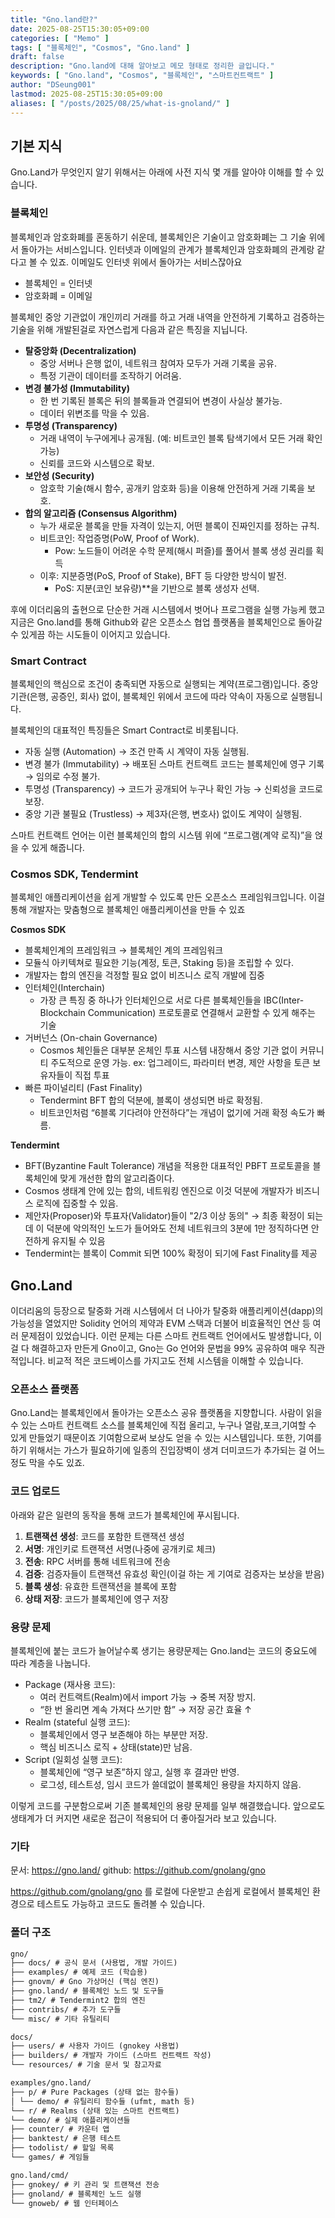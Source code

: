 ```yaml
---
title: "Gno.land란?"
date: 2025-08-25T15:30:05+09:00
categories: [ "Memo" ]
tags: [ "블록체인", "Cosmos", "Gno.land" ]
draft: false
description: "Gno.land에 대해 알아보고 메모 형태로 정리한 글입니다."
keywords: [ "Gno.land", "Cosmos", "블록체인", "스마트컨트랙트" ]
author: "DSeung001"
lastmod: 2025-08-25T15:30:05+09:00
aliases: [ "/posts/2025/08/25/what-is-gnoland/" ]
---
```


## 기본 지식

Gno.Land가 무엇인지 알기 위해서는 아래에 사전 지식 몇 개를 알아야 이해를 할 수 있습니다.

### 블록체인

블록체인과 암호화폐를 혼동하기 쉬운데, 블록체인은 기술이고 암호화폐는 그 기술 위에서 돌아가는 서비스입니다.
인터넷과 이메일의 관계가 블록체인과 암호화폐의 관계랑 같다고 볼 수 있죠. 이메일도 인터넷 위에서 돌아가는 서비스잖아요

- 블록체인 = 인터넷
- 암호화폐 = 이메일

블록체인 중앙 기관없이 개인끼리 거래를 하고 거래 내역을 안전하게 기록하고 검증하는 기술을 위해 개발된걸로 자연스럽게 다음과 같은 특징을 지닙니다.

- **탈중앙화 (Decentralization)**
    - 중앙 서버나 은행 없이, 네트워크 참여자 모두가 거래 기록을 공유.
    - 특정 기관이 데이터를 조작하기 어려움.
- **변경 불가성 (Immutability)**
    - 한 번 기록된 블록은 뒤의 블록들과 연결되어 변경이 사실상 불가능.
    - 데이터 위변조를 막을 수 있음.
- **투명성 (Transparency)**
    - 거래 내역이 누구에게나 공개됨. (예: 비트코인 블록 탐색기에서 모든 거래 확인 가능)
    - 신뢰를 코드와 시스템으로 확보.
- **보안성 (Security)**
    - 암호학 기술(해시 함수, 공개키 암호화 등)을 이용해 안전하게 거래 기록을 보호.
- **합의 알고리즘 (Consensus Algorithm)**
    - 누가 새로운 블록을 만들 자격이 있는지, 어떤 블록이 진짜인지를 정하는 규칙.
    - 비트코인: 작업증명(PoW, Proof of Work).
        - Pow: 노드들이 어려운 수학 문제(해시 퍼즐)를 풀어서 블록 생성 권리를 획득
    - 이후: 지분증명(PoS, Proof of Stake), BFT 등 다양한 방식이 발전.
        - PoS: 지분(코인 보유량)**을 기반으로 블록 생성자 선택.

후에 이더리움의 출현으로 단순한 거래 시스템에서 벗어나 프로그램을 실행 가능케 했고 지금은 Gno.land를 통해 Github와 같은 오픈소스 협업 플랫폼을 블록체인으로 돌아갈 수 있게끔 하는 시도들이 이어지고
있습니다.

### Smart Contract

블록체인의 핵심으로 조건이 충족되면 자동으로 실행되는 계약(프로그램)입니다. 중앙 기관(은행, 공증인, 회사) 없이, 블록체인 위에서 코드에 따라 약속이 자동으로 실행됩니다.

블록체인의 대표적인 특징들은 Smart Contract로 비롯됩니다.

- 자동 실행 (Automation) → 조건 만족 시 계약이 자동 실행됨.
- 변경 불가 (Immutability) → 배포된 스마트 컨트랙트 코드는 블록체인에 영구 기록 → 임의로 수정 불가.
- 투명성 (Transparency) → 코드가 공개되어 누구나 확인 가능 → 신뢰성을 코드로 보장.
- 중앙 기관 불필요 (Trustless) → 제3자(은행, 변호사) 없이도 계약이 실행됨.

스마트 컨트랙트 언어는 이런 블록체인의 합의 시스템 위에 “프로그램(계약 로직)”을 얹을 수 있게 해줍니다.

### Cosmos SDK, Tendermint

블록체인 애플리케이션을 쉽게 개발할 수 있도록 만든 오픈소스 프레임워크입니다. 이걸 통해 개발자는 맞춤형으로 블록체인 애플리케이션을 만들 수 있죠

**Cosmos SDK**

- 블록체인계의 프레임워크 → 블록체인 계의 프레임워크
- 모듈식 아키텍쳐로 필요한 기능(계정, 토큰, Staking 등)을 조립할 수 있다.
- 개발자는 합의 엔진을 걱정할 필요 없이 비즈니스 로직 개발에 집중
- 인터체인(Interchain)
    - 가장 큰 특징 중 하나가 인터체인으로 서로 다른 블록체인들을 IBC(Inter-Blockchain Communication) 프로토콜로 연결해서 교환할 수 있게 해주는 기술
- 거버넌스 (On-chain Governance)
    - Cosmos 체인들은 대부분 온체인 투표 시스템 내장해서 중앙 기관 없이 커뮤니티 주도적으로 운영 가능. ex: 업그레이드, 파라미터 변경, 제안 사항을 토큰 보유자들이 직접 투표
- 빠른 파이널리티 (Fast Finality)
    - Tendermint BFT 합의 덕분에, 블록이 생성되면 바로 확정됨.
    - 비트코인처럼 “6블록 기다려야 안전하다”는 개념이 없기에 거래 확정 속도가 빠름.

**Tendermint**

- BFT(Byzantine Fault Tolerance) 개념을 적용한 대표적인 PBFT 프로토콜을 블록체인에 맞게 개선한 합의 알고리즘이다.
- Cosmos 생태계 안에 있는 합의, 네트워킹 엔진으로 이것 덕분에 개발자가 비즈니스 로직에 집중할 수 있음.
- 제안자(Proposer)와 투표자(Validator)들이 "2/3 이상 동의" → 최종 확정이 되는 데 이 덕분에 악의적인 노드가 들어와도 전체 네트워크의 3분에 1만 정직하다면 안전하게 유지될 수 있음
- Tendermint는 블록이 Commit 되면 100% 확정이 되기에 Fast Finality를 제공

## Gno.Land

이더리움의 등장으로 탈중화 거래 시스템에서 더 나아가 탈중화 애플리케이션(dapp)의 가능성을 열었지만 Solidity 언어의 제약과 EVM 스택과 더불어 비효율적인 연산 등 여러 문제점이 있었습니다.
이런 문제는 다른 스마트 컨트랙트 언어에서도 발생합니다, 이걸 다 해결하고자 만든게 Gno이고, Gno는 Go 언어와 문법을 99% 공유하여 매우 직관적입니다. 비교적 적은 코드베이스를 가지고도 전체 시스템을 이해할 수 있습니다.

### 오픈소스 플랫폼

Gno.Land는 블록체인에서 돌아가는 오픈소스 공유 플랫폼을 지향합니다.
사람이 읽을 수 있는 스마트 컨트랙트 소스를 블록체인에 직접 올리고, 누구나 열람,포크,기여할 수 있게 만들었기 때문이죠
기여함으로써 보상도 얻을 수 있는 시스템입니다. 또한, 기여를 하기 위해서는 가스가 필요하기에 일종의 진입장벽이 생겨 더미코드가 추가되는 걸 어느정도 막을 수도 있죠.

### 코드 업로드

아래와 같은 일련의 동작을 통해 코드가 블록체인에 푸시됩니다.

1. **트랜잭션 생성**: 코드를 포함한 트랜잭션 생성
2. **서명**: 개인키로 트랜잭션 서명(나중에 공개키로 체크)
3. **전송**: RPC 서버를 통해 네트워크에 전송
4. **검증**: 검증자들이 트랜잭션 유효성 확인(이걸 하는 게 기여로 검증자는 보상을 받음)
5. **블록 생성**: 유효한 트랜잭션을 블록에 포함
6. **상태 저장**: 코드가 블록체인에 영구 저장

### 용량 문제

블록체인에 붙는 코드가 늘어날수록 생기는 용량문제는 Gno.land는 코드의 중요도에 따라 계층을 나눕니다.

- Package (재사용 코드):
    - 여러 컨트랙트(Realm)에서 import 가능 → 중복 저장 방지.
    - “한 번 올리면 계속 가져다 쓰기만 함” → 저장 공간 효율 ↑
- Realm (stateful 실행 코드):
    - 블록체인에서 영구 보존해야 하는 부분만 저장.
    - 핵심 비즈니스 로직 + 상태(state)만 남음.
- Script (일회성 실행 코드):
    - 블록체인에 “영구 보존”하지 않고, 실행 후 결과만 반영.
    - 로그성, 테스트성, 임시 코드가 쓸데없이 블록체인 용량을 차지하지 않음.

이렇게 코드를 구분함으로써 기존 블록체인의 용량 문제를 일부 해결했습니다.
앞으로도 생태계가 더 커지면 새로운 접근이 적용되어 더 좋아질거라 보고 있습니다.

### 기타

문서: https://gno.land/
github: https://github.com/gnolang/gno

https://github.com/gnolang/gno 를 로컬에 다운받고 손쉽게 로컬에서 블록체인 환경으로 테스트도 가능하고 코드도 돌려볼 수 있습니다.

### 폴더 구조

```markdown
gno/
├── docs/ # 공식 문서 (사용법, 개발 가이드)
├── examples/ # 예제 코드 (학습용)
├── gnovm/ # Gno 가상머신 (핵심 엔진)
├── gno.land/ # 블록체인 노드 및 도구들
├── tm2/ # Tendermint2 합의 엔진
├── contribs/ # 추가 도구들
└── misc/ # 기타 유틸리티
```

```markdown
docs/
├── users/ # 사용자 가이드 (gnokey 사용법)
├── builders/ # 개발자 가이드 (스마트 컨트랙트 작성)
└── resources/ # 기술 문서 및 참고자료
```

```markdown
examples/gno.land/
├── p/ # Pure Packages (상태 없는 함수들)
│ └── demo/ # 유틸리티 함수들 (ufmt, math 등)
└── r/ # Realms (상태 있는 스마트 컨트랙트)
└── demo/ # 실제 애플리케이션들
├── counter/ # 카운터 앱
├── banktest/ # 은행 테스트
├── todolist/ # 할일 목록
└── games/ # 게임들
```

```markdown
gno.land/cmd/
├── gnokey/ # 키 관리 및 트랜잭션 전송
├── gnoland/ # 블록체인 노드 실행
└── gnoweb/ # 웹 인터페이스
```
